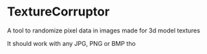 # TextureCorruptor
A tool to randomize pixel data in images made for 3d model textures

It should work with any JPG, PNG or BMP tho

